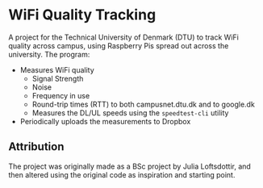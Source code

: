 # WiFi Quality Tracking

A project for the Technical University of Denmark (DTU) to track WiFi quality across campus, using Raspberry Pis spread out across the university. The program:

- Measures WiFi quality
    - Signal Strength
    - Noise
    - Frequency in use
    - Round-trip times (RTT) to both campusnet.dtu.dk and to google.dk
    - Measures the DL/UL speeds using the `speedtest-cli` utility
- Periodically uploads the measurements to Dropbox


## Attribution

The project was originally made as a BSc project by Julia Loftsdottir, and then altered using the original code as inspiration and starting point.
